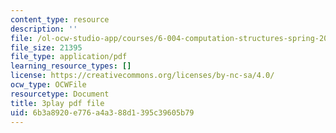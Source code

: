 ```yaml
---
content_type: resource
description: ''
file: /ol-ocw-studio-app/courses/6-004-computation-structures-spring-2017/6b3a8920e776a4a388d1395c39605b79_Sqhb-TGC4aQ.pdf
file_size: 21395
file_type: application/pdf
learning_resource_types: []
license: https://creativecommons.org/licenses/by-nc-sa/4.0/
ocw_type: OCWFile
resourcetype: Document
title: 3play pdf file
uid: 6b3a8920-e776-a4a3-88d1-395c39605b79
---
```

